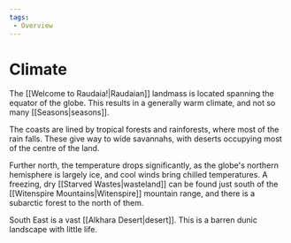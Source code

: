 ```yaml
---
tags:
 - Overview
---
```



# Climate

The [[Welcome to Raudaia!|Raudaian]] landmass is located spanning the equator of the globe. This results in a generally warm climate, and not so many [[Seasons|seasons]].

The coasts are lined by tropical forests and rainforests, where most of the rain falls. These give way to wide savannahs, with deserts occupying most of the centre of the land.

Further north, the temperature drops significantly, as the globe's northern hemisphere is largely ice, and cool winds bring chilled temperatures. A freezing, dry [[Starved Wastes|wasteland]] can be found just south of the [[Witenspire Mountains|Witenspire]] mountain range, and there is a subarctic forest to the north of them.

South East is a vast [[Alkhara Desert|desert]]. This is a barren dunic landscape with little life.
